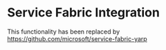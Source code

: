 # Service Fabric Integration

This functionality has been replaced by https://github.com/microsoft/service-fabric-yarp
